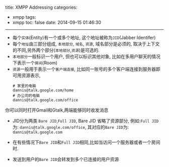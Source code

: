 title: XMPP Addressing
categories:
  - xmpp
tags:
  - xmpp
toc: false
date: 2014-09-15 01:46:30
---


- 每个`实体`(Entity)有一个或多个地址, 这个地址被称为`JID`(Jabber Identifer)
- 每个`地址`由三部分组成, `本地部分`, `域名`, `资源`, 域名部分是必须的, 取决于上下文的不同,另外两个部分(`本地部分`,`资源`)是可选的.
- `本地部分`一般标识一个用户, 但也可以标识其他对象, 比如在多用户聊天的情况下表示一个`房间`(Room)
- `资源`一般用于表示一个`客户端连接`, 比如同一账号的多个客户端连接到服务器即可用资源表示,
    ```
    # 家里的电脑
    dannis@talk.google.com/home
    # 办公司的电脑
    dannis@talk.google.com/office
    ```
你可以同时打开Gmail和Gtalk,两端能够同时收发消息

- JID分为两类 `Bare JID`,`Full JID`, Bare JID 省略了资源部分,
例如:`Full JID`为:
`dannis@talk.google.com/office`,
其对应的`Bare JID`为:
`dannis@talk.google.com`

- 在有些情况下`Bare JID`和`Full JID`相同,比如当访问一个服务器或者一个房间时.

- 发送到用户的`Bare JID`会转发到多个已连接的用户资源